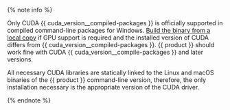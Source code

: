 
{% note info %}

Only CUDA {{ cuda_version__compiled-packages }} is officially supported in compiled command-line packages for Windows. [Вuild the binary from a local copy](../../../concepts/cli-installation.md) if GPU support is required and the installed version of CUDA differs from {{ cuda_version__compiled-packages }}. {{ product }} should work fine with CUDA {{ cuda_version__compile-packages }} and later versions.

All necessary CUDA libraries are statically linked to the Linux and macOS binaries of the {{ product }} command-line version, therefore, the only installation necessary is the appropriate version of the CUDA driver.

{% endnote %}
